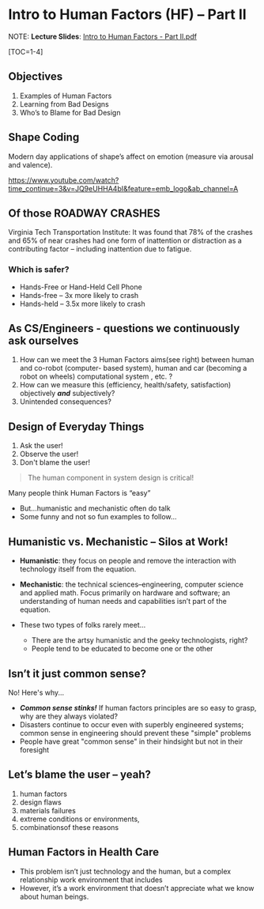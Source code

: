 # Intro to Human Factors (HF) – Part II

NOTE: **Lecture Slides**: [Intro to Human Factors - Part II.pdf](_files/lecture-slides/Week-3b-Intro-to-Human-Factors-Part-II.pdf)

[TOC=1-4]

## Objectives

1. Examples of Human Factors
2. Learning from Bad Designs
3. Who’s to Blame for Bad Design

## Shape Coding

Modern day applications of shape’s affect on emotion (measure via arousal and valence).

<https://www.youtube.com/watch?time_continue=3&v=JQ9eUHHA4bI&feature=emb_logo&ab_channel=A>

## Of those ROADWAY CRASHES

Virginia Tech Transportation Institute: It was found that 78% of the crashes and 65% of near crashes had one form of inattention or distraction as a contributing factor – including inattention due to fatigue.

### Which is safer?

-  Hands-Free or Hand-Held Cell Phone
  - Hands-free – 3x more likely to crash
  - Hands-held – 3.5x more likely to crash

## As CS/Engineers - questions we continuously ask ourselves

1. How can we meet the 3 Human Factors aims(see right) between human and co-robot (computer- based system), human and car (becoming a robot on wheels) computational system , etc. ?
2. How can we measure this (efficiency, health/safety, satisfaction) objectively **_and_** subjectively?
3. Unintended consequences?

## Design of Everyday Things

1. Ask the user!
2. Observe the user!
3. Don't blame the user!

> The human component in system design is critical!

 
Many people think Human Factors is “easy”

- But...humanistic and mechanistic often do talk
- Some funny and not so fun examples to follow...

## Humanistic vs. Mechanistic – Silos at Work!

- **Humanistic**: they focus on people and remove the interaction with technology itself from the equation.
- **Mechanistic**: the technical sciences–engineering, computer science and applied math. Focus primarily on hardware and software; an understanding of human needs and capabilities isn’t part of the equation.

- These two types of folks rarely meet...
  - There are the artsy humanistic and the geeky technologists, right?
  - People tend to be educated to become one or the other

## Isn’t it just common sense? 

No! Here's why...

- ***Common sense stinks!*** If human factors principles are so easy to grasp, why are they always violated?
- Disasters continue to occur even with superbly engineered systems; common sense in engineering should prevent these "simple" problems
- People have great "common sense" in their hindsight but not in their foresight

## Let’s blame the user – yeah?

1. human factors
2. design flaws
3. materials failures
4. extreme conditions or environments,
5. combinationsof these reasons

## Human Factors in Health Care

- This problem isn’t just technology and the human, but a complex relationship work environment that includes
- However, it’s a work environment that doesn’t appreciate what we know about human beings.

